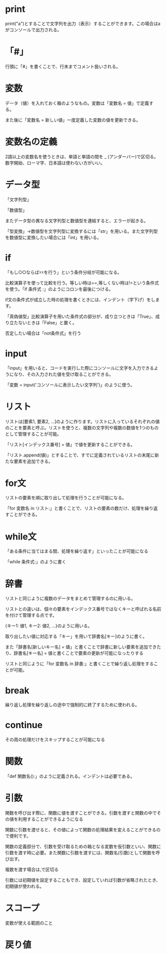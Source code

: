 # print
print("a")とすることで文字列を出力（表示）することができます。この場合はaがコンソールで出力される。

# 「#」
行頭に「#」を書くことで、行末までコメント扱いされる。

# 変数
データ（値）を入れておく箱のようなもの。変数は「変数名 = 値」で定義する。

また後に「変数名 = 新しい値」一度定義した変数の値を更新できる。

# 変数名の定義
2語以上の変数名を使うときは、単語と単語の間を _ (アンダーバー)で区切る。数字開始、ローマ字、日本語は使わない方がいい。

# データ型
「文字列型」

「数値型」

またデータ型の異なる文字列型と数値型を連結すると、エラーが起きる。

「型変換」→数値型を文字列型に変換するには「str」を用いる。また文字列型を数値型に変換したい場合には「int」を用いる。

# if
「もし○○ならば☓☓を行う」という条件分岐が可能になる。

比較演算子を使って比較を行う。等しい時は==,等しくない時は!=という条件式を使う。「if 条件式 :」のようにコロンを最後につける。

if文の条件式が成立した時の処理を書くときには、インデント（字下げ）をします。

「真偽値型」比較演算子を用いた条件式の部分が、成り立つときは「True」、成り立たないときは「False」と置く。

否定したい場合は「not条件式」を行う

# input
「input」を用いると、コードを実行した際にコンソールに文字を入力できるようになり、その入力された値を受け取ることができる。

「変数 = input('コンソールに表示したい文字列')」のように使う。

# リスト
リストは[要素1, 要素2, ...]のように作ります。リストに入っているそれぞれの値のことを要素と呼ぶ。リストを使うと、複数の文字列や複数の数値を1つのものとして管理することが可能。

「リスト[インデックス番号] = 値」で値を更新することができる。

「リスト.append(値)」とすることで、すでに定義されているリストの末尾に新たな要素を追加できる。

# for文
リストの要素を順に取り出して処理を行うことが可能になる。

「for 変数名 in リスト:」と書くことで、リストの要素の数だけ、処理を繰り返すことができる。

# while文
「ある条件に当てはまる間、処理を繰り返す」といったことが可能になる

「while 条件式:」のように書く
# 辞書
リストと同じように複数のデータをまとめて管理するのに用いる。

リストとの違いは、個々の要素をインデックス番号ではなくキーと呼ばれる名前を付けて管理する点です。

{キー1: 値1, キー2: 値2, …}のように用いる。

取り出したい値に対応する「キー」を用いて辞書名[キー]のように書く。

また「辞書名[新しいキー名] = 値」と書くことで辞書に新しい要素を追加できたり、辞書名[キー名] = 値と書くことで要素の更新が可能になったりする

リストと同じように「for 変数名 in 辞書:」と書くことで繰り返し処理をすることが可能。

# break
繰り返し処理を繰り返しの途中で強制的に終了するために使われる。

# continue
その周の処理だけをスキップすることが可能になる

# 関数
「def 関数名():」のように定義される。インデントは必要である。

# 引数
関数を呼び出す際に、関数に値を渡すことができる。引数を渡すと関数の中でその値を利用することができるようになる

関数に引数を渡せると、その値によって関数の処理結果を変えることができるので便利です。

関数の定義部分で、引数を受け取るための箱となる変数を仮引数といい、関数に引数を渡す時に必要。また関数に引数を渡すには、関数名(引数)として関数を呼び出す。

複数を渡す場合は,で区切る

引数には初期値を設定することもでき、設定していれば引数が省略されたとき、初期値が使われる。

# スコープ
変数が使える範囲のこと

# 戻り値

